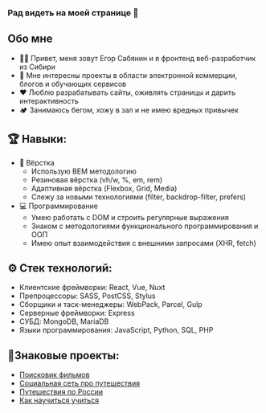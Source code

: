 ### Рад видеть на моей странице 👀

## Обо мне

- 🦸‍♂️ Привет, меня зовут Егор Сабянин и я фронтенд веб-разработчик из Сибири
- 📡 Мне интересны проекты в области электронной коммерции, блогов и обучающих сервисов
- ❤️‍ Люблю разрабатывать сайты, оживлять страницы и дарить интерактивность 
- 🏕️ Занимаюсь бегом, хожу в зал и не имею вредных привычек

## 🏆 Навыки:
- 🎨 Вёрстка
  - Использую BEM методологию
  - Резиновая вёрстка (vh/w, %, em, rem)
  - Адаптивная вёрстка (Flexbox, Grid, Media)
  - Слежу за новыми технологиями (filter, backdrop-filter, prefers)
- 💻 Программирование
  - Умею работать с DOM и строить регулярные выражения
  - Знаком с методологиями функционального программирования и ООП 
  - Имею опыт взаимодействия с внешними запросами (XHR, fetch)

## ⚙️ Стек технологий:
- Клиентские фреймворки: React, Vue, Nuxt
- Препроцессоры: SASS, PostCSS, Stylus
- Сборщики и таск-менеджеры: WebPack, Parcel, Gulp
- Серверные фреймворки: Express
- СУБД: MongoDB, MariaDB
- Языки программирования: JavaScript, Python, SQL, PHP

## 🌟Знаковые проекты:

- [Поисковик фильмов](https://github.com/EgorSabyanin/movies-explorer-frontend.git)
- [Социальная сеть про путешествия](https://github.com/EgorSabyanin/mesto.git)
- [Путешествия по России](https://github.com/EgorSabyanin/russian-travel)
- [Как научиться учиться](https://github.com/EgorSabyanin/how-to-learn.git)
<!--
**EgorSabyanin/EgorSabyanin** is a ✨ _special_ ✨ repository because its `README.md` (this file) appears on your GitHub profile.

Here are some ideas to get you started:

- 🔭 I’m currently working on ...
- 🌱 I’m currently learning ...
- 👯 I’m looking to collaborate on ...
- 🤔 I’m looking for help with ...
- 💬 Ask me about ...
- 📫 How to reach me: ...
- 😄 Pronouns: ...
- ⚡ Fun fact: ...
-->
